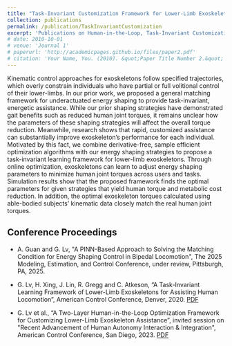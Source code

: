 ```yaml
---
title: "Task-Invariant Customization Framework for Lower-Limb Exoskeletons"
collection: publications
permalink: /publication/TaskInvariantCustomization
excerpt: 'Publications on Human-in-the-Loop, Task-Invariant Customization Framework for Lower-Limb Exoskeletons.'
# date: 2010-10-01
# venue: 'Journal 1'
# paperurl: 'http://academicpages.github.io/files/paper2.pdf'
# citation: 'Your Name, You. (2010). &quot;Paper Title Number 2.&quot; <i>Journal 1</i>. 1(2).'
---
```

Kinematic control approaches for exoskeletons follow specified trajectories, which overly constrain individuals who have partial or full volitional control of their lower-limbs. In our prior work, we proposed a general matching framework for underactuated energy shaping to provide task-invariant, energetic assistance. While our prior shaping strategies have demonstrated gait benefits such as reduced human joint torques, it remains unclear how the parameters of these shaping strategies will affect the overall torque reduction. Meanwhile, research shows that rapid, customized assistance can substantially improve exoskeleton’s performance for each individual. Motivated by this fact, we combine derivative-free, sample efficient optimization algorithms with our energy shaping strategies to propose a task-invariant learning framework for lower-limb exoskeletons. Through online optimization, exoskeletons can learn to adjust energy shaping parameters to minimize human joint torques across users and tasks. Simulation results show that the proposed framework finds the optimal parameters for given strategies that yield human torque and metabolic cost reduction. In addition, the optimal exoskeleton torques calculated using able-bodied subjects’ kinematic data closely match the real human joint torques.

Conference Proceedings
---
* A. Guan and G. Lv, "A PINN-Based Approach to Solving the Matching Condition for Energy Shaping Control in Bipedal Locomotion", The 2025 Modeling, Estimation, and Control Conference, under review, Pittsburgh, PA, 2025.

* G. Lv, H. Xing, J. Lin, R. Gregg and C. Atkeson, “A Task-Invariant Learning Framework of Lower-Limb Exoskeletons for Assisting Human Locomotion”,  American Control Conference, Denver, 2020. [PDF](http://assistiveroboticslaboratory.github.io/files/GeACC20.pdf)

* G. Lv et al., “A Two-Layer Human-in-the-Loop Optimization Framework for Customizing Lower-Limb Exoskeleton Assistance”, invited session on "Recent Advancement of Human Autonomy Interaction & Integration", American Control Conference, San Diego, 2023. [PDF](http://assistiveroboticslaboratory.github.io/files/GeACC23.pdf)
